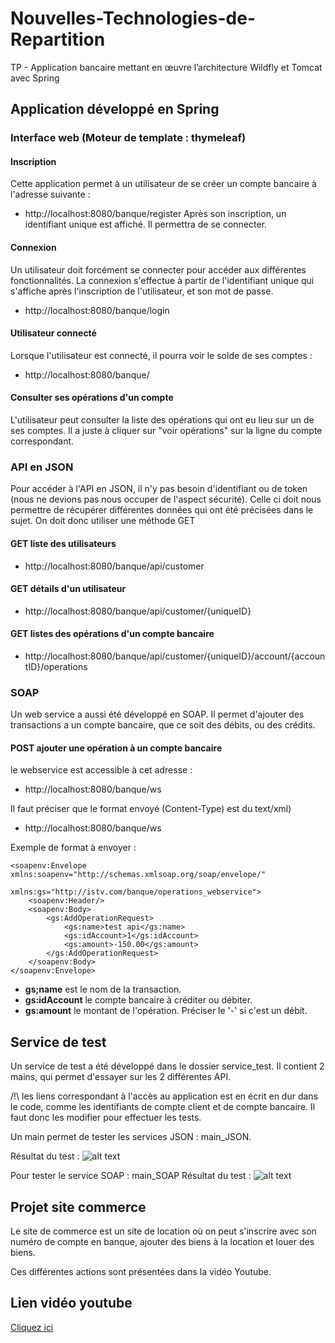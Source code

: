 # Nouvelles-Technologies-de-Repartition
TP - Application bancaire mettant en œuvre l’architecture Wildfly et Tomcat avec Spring

## Application développé en Spring

### Interface web (Moteur de template : thymeleaf)

#### Inscription
Cette application permet à un utilisateur de se créer un compte bancaire à l'adresse suivante :
- http://localhost:8080/banque/register
Après son inscription, un identifiant unique est affiché. Il permettra de se connecter.

#### Connexion
Un utilisateur doit forcément se connecter pour accéder aux différentes fonctionnalités. La connexion s'effectue à partir de l'identifiant unique qui s'affiche après l'inscription de l'utilisateur, et son mot de passe.
- http://localhost:8080/banque/login

#### Utilisateur connecté
Lorsque l'utilisateur est connecté, il pourra voir le solde de ses comptes : 
- http://localhost:8080/banque/

#### Consulter ses opérations d'un compte
L'utilisateur peut consulter la liste des opérations qui ont eu lieu sur un de ses comptes. Il a juste à cliquer sur "voir opérations" sur la ligne du compte correspondant.


### API en JSON
Pour accéder à l'API en JSON, il n'y pas besoin d'identifiant ou de token (nous ne devions pas nous occuper de l'aspect sécurité). Celle ci doit nous permettre de récupérer différentes données qui ont été précisées dans le sujet. On doit donc utiliser une méthode GET

#### GET liste des utilisateurs
- http://localhost:8080/banque/api/customer

#### GET détails d'un utilisateur
- http://localhost:8080/banque/api/customer/{uniqueID}

#### GET listes des opérations d'un compte bancaire
- http://localhost:8080/banque/api/customer/{uniqueID}/account/{accountID}/operations

### SOAP 
Un web service a aussi été développé en SOAP. Il permet d'ajouter des transactions a un compte bancaire, que ce soit des débits, ou des crédits.

#### POST ajouter une opération à un compte bancaire 

le webservice est accessible à cet adresse : 
- http://localhost:8080/banque/ws 

Il faut préciser que le format envoyé (Content-Type) est du text/xml)
- http://localhost:8080/banque/ws

Exemple de format à envoyer : 
```
<soapenv:Envelope xmlns:soapenv="http://schemas.xmlsoap.org/soap/envelope/"
                  xmlns:gs="http://istv.com/banque/operations_webservice">
    <soapenv:Header/>
    <soapenv:Body>
        <gs:AddOperationRequest>
            <gs:name>test api</gs:name>
            <gs:idAccount>1</gs:idAccount>
            <gs:amount>-150.00</gs:amount>
        </gs:AddOperationRequest>
    </soapenv:Body>
</soapenv:Envelope>
```
- **gs;name** est le nom de la transaction.
- **gs:idAccount** le compte bancaire à créditer ou débiter.
- **gs:amount** le montant de l'opération. Préciser le '-' si c'est un débit.

## Service de test
Un service de test a été développé dans le dossier service_test. Il contient 2 mains, qui permet d'essayer sur les 2 différentes API. 

/!\ les liens correspondant à l'accès au application est en écrit en dur dans le code, comme les identifiants de compte client et de compte bancaire. Il faut donc les modifier pour effectuer les tests.

Un main permet de tester les services JSON : main_JSON.

Résultat du test : 
![alt text](https://zupimages.net/up/20/16/pnja.jpg)

Pour tester le service SOAP : main_SOAP 
Résultat du test : 
![alt text](https://zupimages.net/up/20/16/wp49.png)

## Projet site commerce
Le site de commerce est un site de location où on peut s'inscrire avec son numéro de compte en banque, ajouter des biens à la location et louer des biens.

Ces différentes actions sont présentées dans la vidéo Youtube.

## Lien vidéo youtube
[Cliquez ici](https://www.youtube.com/watch?v=NiHrwfvTaCU)

